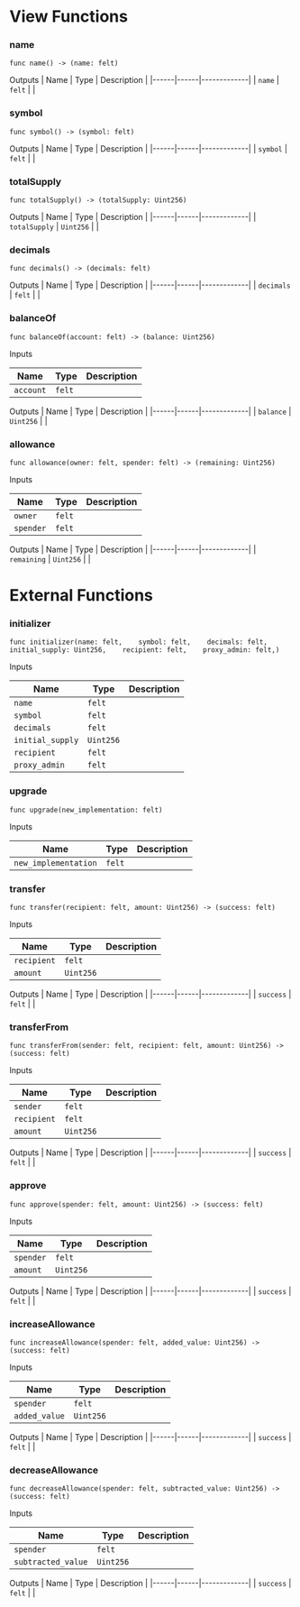 # View Functions

### name

`func name() -> (name: felt)`


Outputs
| Name | Type | Description |
|------|------|-------------|
| `name` | `felt` |  |

### symbol

`func symbol() -> (symbol: felt)`


Outputs
| Name | Type | Description |
|------|------|-------------|
| `symbol` | `felt` |  |

### totalSupply

`func totalSupply() -> (totalSupply: Uint256)`


Outputs
| Name | Type | Description |
|------|------|-------------|
| `totalSupply` | `Uint256` |  |

### decimals

`func decimals() -> (decimals: felt)`


Outputs
| Name | Type | Description |
|------|------|-------------|
| `decimals` | `felt` |  |

### balanceOf

`func balanceOf(account: felt) -> (balance: Uint256)`


Inputs

| Name | Type | Description |
|------|------|-------------|
| `account` | `felt` |  |

Outputs
| Name | Type | Description |
|------|------|-------------|
| `balance` | `Uint256` |  |

### allowance

`func allowance(owner: felt, spender: felt) -> (remaining: Uint256)`


Inputs

| Name | Type | Description |
|------|------|-------------|
| `owner` | `felt` |  |
| `spender` | `felt` |  |

Outputs
| Name | Type | Description |
|------|------|-------------|
| `remaining` | `Uint256` |  |

# External Functions

### initializer

`func initializer(name: felt,    symbol: felt,    decimals: felt,    initial_supply: Uint256,    recipient: felt,    proxy_admin: felt,)`


Inputs

| Name | Type | Description |
|------|------|-------------|
| `name` | `felt` |  |
| `symbol` | `felt` |  |
| `decimals` | `felt` |  |
| `initial_supply` | `Uint256` |  |
| `recipient` | `felt` |  |
| `proxy_admin` | `felt` |  |

### upgrade

`func upgrade(new_implementation: felt)`


Inputs

| Name | Type | Description |
|------|------|-------------|
| `new_implementation` | `felt` |  |

### transfer

`func transfer(recipient: felt, amount: Uint256) -> (success: felt)`


Inputs

| Name | Type | Description |
|------|------|-------------|
| `recipient` | `felt` |  |
| `amount` | `Uint256` |  |

Outputs
| Name | Type | Description |
|------|------|-------------|
| `success` | `felt` |  |

### transferFrom

`func transferFrom(sender: felt, recipient: felt, amount: Uint256) -> (success: felt)`


Inputs

| Name | Type | Description |
|------|------|-------------|
| `sender` | `felt` |  |
| `recipient` | `felt` |  |
| `amount` | `Uint256` |  |

Outputs
| Name | Type | Description |
|------|------|-------------|
| `success` | `felt` |  |

### approve

`func approve(spender: felt, amount: Uint256) -> (success: felt)`


Inputs

| Name | Type | Description |
|------|------|-------------|
| `spender` | `felt` |  |
| `amount` | `Uint256` |  |

Outputs
| Name | Type | Description |
|------|------|-------------|
| `success` | `felt` |  |

### increaseAllowance

`func increaseAllowance(spender: felt, added_value: Uint256) -> (success: felt)`


Inputs

| Name | Type | Description |
|------|------|-------------|
| `spender` | `felt` |  |
| `added_value` | `Uint256` |  |

Outputs
| Name | Type | Description |
|------|------|-------------|
| `success` | `felt` |  |

### decreaseAllowance

`func decreaseAllowance(spender: felt, subtracted_value: Uint256) -> (success: felt)`


Inputs

| Name | Type | Description |
|------|------|-------------|
| `spender` | `felt` |  |
| `subtracted_value` | `Uint256` |  |

Outputs
| Name | Type | Description |
|------|------|-------------|
| `success` | `felt` |  |

